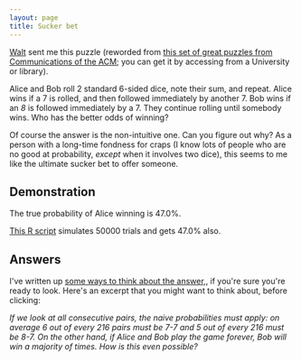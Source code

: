 ```yaml
---
layout: page
title: Sucker bet
---
```


[Walt](http://www.mawode.com/blog/) sent me this puzzle (reworded from
[this set of great puzzles from Communications of the
ACM](http://cacm.acm.org/magazines/2013/2/160169-puzzled-tumbling-dice/fulltext);
you can get it by accessing from a University or library).

Alice and Bob roll 2 standard 6-sided dice, note their sum, and repeat.  Alice wins if a 7 is rolled, and then followed immediately by another 7.  Bob wins if an *8* is followed immediately by a 7. They continue rolling until somebody wins. Who has the better odds of winning?

Of course the answer is the non-intuitive one. Can you figure out why?  As a person with a long-time fondness for craps (I know lots of people who are no good at probability, *except* when it involves two dice), this seems to me like the ultimate sucker bet to offer someone.

## Demonstration

The true probability of Alice winning is 47.0%.

[This R script](alice.R) simulates 50000 trials and gets 47.0% also.

## Answers

I've written up [some ways to think about the answer,](suckerAnswer.html), if you're sure you're ready to look. Here's an excerpt that you might want to think about, before clicking:

_If we look at all consecutive pairs, the naive probabilities must
apply: on average 6 out of every 216 pairs must be 7-7 and 5 out of
every 216 must be 8-7. On the other hand, if Alice and Bob play the game
forever, Bob will win a majority of times. How is this even possible?_
